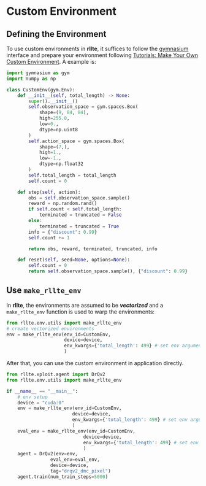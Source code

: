 # Custom Environment

## Defining the Environment
To use custom environments in **rllte**, it suffices to follow the [gymnasium](https://gymnasium.farama.org/) interface and prepare your environment following [Tutorials: Make Your Own Custom Environment](https://gymnasium.farama.org/tutorials/gymnasium_basics/environment_creation/#). A example is:
``` py title="example.py"
import gymnasium as gym
import numpy as np

class CustomEnv(gym.Env):
    def __init__(self, total_length) -> None:
        super().__init__()
        self.observation_space = gym.spaces.Box(
            shape=(9, 84, 84),
            high=255.0,
            low=0.,
            dtype=np.uint8
        )
        self.action_space = gym.spaces.Box(
            shape=(7,),
            high=1.,
            low=-1.,
            dtype=np.float32
        )
        self.total_length = total_length
        self.count = 0

    def step(self, action):
        obs = self.observation_space.sample()
        reward = np.random.rand()
        if self.count < self.total_length:
            terminated = truncated = False
        else:
            terminated = truncated = True
        info = {"discount": 0.99}
        self.count += 1

        return obs, reward, terminated, truncated, info

    def reset(self, seed=None, options=None):
        self.count = 0
        return self.observation_space.sample(), {"discount": 0.99}
```

## Use `make_rllte_env`
In **rllte**, the environments are assumed to be ***vectorized*** and a `make_rllte_env` function is used to warp the environments:
``` py title="example.py"
from rllte.env.utils import make_rllte_env
# create vectorized environments
env = make_rllte_env(env_id=CustomEnv, 
                     device=device, 
                     env_kwargs={'total_length': 499} # set env arguments
                     )
```
After that, you can use the custom environment in application directly.
``` py title="train.py"
from rllte.xploit.agent import DrQv2
from rllte.env.utils import make_rllte_env

if __name__ == "__main__":
    # env setup
    device = "cuda:0"
    env = make_rllte_env(env_id=CustomEnv, 
                        device=device, 
                        env_kwargs={'total_length': 499} # set env arguments
                        )
    eval_env = make_rllte_env(env_id=CustomEnv, 
                            device=device, 
                            env_kwargs={'total_length': 499} # set env arguments
                            )
    agent = DrQv2(env=env, 
                eval_env=eval_env, 
                device=device,
                tag="drqv2_dmc_pixel")
    agent.train(num_train_steps=5000)
```